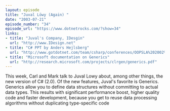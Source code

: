 ```yaml
---
layout: episode
title: "Juval Löwy (Again) "
date: "2003-07-21"
episode_number: "34"
episode_url: "https://www.dotnetrocks.com/?show=34"
links:
- title: "Juval's Company, IDesgin"
  url: "http://www.IDesign.net"
- title: "C# PPT by Anders Hejlsberg"
  url: "http://www.gotdotnet.com/team/csharp/conferences/OOPSLA%202002%20CSharp.ppt"
- title: "Microsoft documentation on Generics"
  url: "http://research.microsoft.com/projects/clrgen/generics.pdf"
---
```


This week, Carl and Mark talk to Juval Lowy about, among other things, the new version of C# (2.0). Of the new features, Juval's favorite is Generics. Generics allow you to define data structures without committing to actual data types. This results with significant performance boost, higher quality code and faster development, because you get to reuse data processing algorithms without duplicating type-specific code

